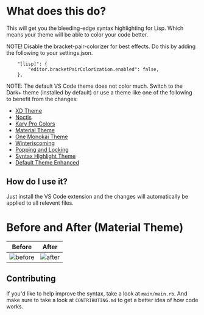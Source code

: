 # What does this do?
This will get you the bleeding-edge syntax highlighting for Lisp. Which means your theme will be able to color your code better.

NOTE! Disable the bracket-pair-colorizer for best effects.
Do this by adding the following to your settings.json.
```
    "[lisp]": {
        "editor.bracketPairColorization.enabled": false,
    },
```

NOTE: The default VS Code theme does not color much. Switch to the Dark+ theme (installed by default) or use a theme like one of the following to benefit from the changes:
- [XD Theme](https://marketplace.visualstudio.com/items?itemName=jeff-hykin.xd-theme)
- [Noctis](https://marketplace.visualstudio.com/items?itemName=liviuschera.noctis)
- [Kary Pro Colors](https://marketplace.visualstudio.com/items?itemName=karyfoundation.theme-karyfoundation-themes)
- [Material Theme](https://marketplace.visualstudio.com/items?itemName=Equinusocio.vsc-material-theme)
- [One Monokai Theme](https://marketplace.visualstudio.com/items?itemName=azemoh.one-monokai)
- [Winteriscoming](https://marketplace.visualstudio.com/items?itemName=johnpapa.winteriscoming)
- [Popping and Locking](https://marketplace.visualstudio.com/items?itemName=hedinne.popping-and-locking-vscode)
- [Syntax Highlight Theme](https://marketplace.visualstudio.com/items?itemName=peaceshi.syntax-highlight)
- [Default Theme Enhanced](https://marketplace.visualstudio.com/items?itemName=ms-vscode.cpptools-themes)

## How do I use it?
Just install the VS Code extension and the changes will automatically be applied to all relevent files.

# Before and After (Material Theme)
Before                     | After 
:-------------------------:|:-------------------------:
![before](https://github.com/jeff-hykin/better-lisp-syntax/assets/17692058/76e41da6-7f49-4aef-8c22-ba8924a0d62e) | ![after](https://github.com/jeff-hykin/better-lisp-syntax/assets/17692058/2f8f4d6a-49eb-4982-b1e9-6f2d4b198c94)
 
## Contributing
If you'd like to help improve the syntax, take a look at `main/main.rb`. And make sure to take a look at `CONTRIBUTING.md` to get a better idea of how code works.